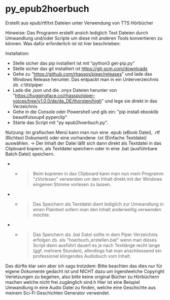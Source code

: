 # py_epub2hoerbuch
Erstellt aus epub/rtf/txt Dateien unter Verwendung von TTS Hörbücher

Hinweise:
Das Programm erstellt ansich lediglich Text Dateien durch Umwandlung und/oder Scripte um diese mit anderen Tools konvertieren zu können. Was dafür erforderlich ist ist hier beschrieben:

Installation:
- Stelle sicher das pip installiert ist mit "python3 get-pip.py"
- Stelle sicher das git installiert ist https://git-scm.com/downloads
- Gehe zu "https://github.com/rhasspy/piper/releases" und lade das Windows Release herunter. Das entpackt man in ein Unterverzeichnis zb. c:\tts\piper
- Lade die .json und die .onyx Dateien herunter von "https://huggingface.co/rhasspy/piper-voices/tree/v1.0.0/de/de_DE/thorsten/high" und lege sie direkt in das Verzeichnis
- Gehe in die Console oder Powershell und gib ein: "pip install ebooklib beautifulsoup4 pyperclip"
- Starte das Script mit "py epub2hoerbuch.py".

Nutzung:
Im grafischen Menü kann man nun eine .epub (eBook Datei), .rtf (Richtext Dokument) oder eine vorhandene .txt (Einfache Textdatei) auswählen.
-> Der Inhalt der Datei läßt sich dann direkt als Textdatei in das Clipboard kopiern, als Textdatei speichern oder in eine .bat (ausführbare Batch Datei) speichern.
- - > Beim kopieren in das Clipboard kann man nun mein Programm "zVorlesen" verwenden um den Inhalt direkt mit der Windows eingenen Stimme vorlesen zu lassen.
- - > Das Speichern als Textdatei dient lediglich zur Umwandlung in einen Plaintext sofern man den Inhalt anderweitig verwenden möchte.
- - > Das Speichern als .bat Datei sollte in dem Piper Verzeichnis erfolgen zb. als "hoerbuch_erstellen.bat" wenn man dieses Script dann ausführt dauert es je nach Textlänge recht lange (ggf. mehrere Stunden), allerdings hat man anschliessend ein professionel klingendes Audiobuch vom Inhalt.

Das dürfte klar sein aber ich sags trotzdem:
Bitte beachten das dies nur für eigene Dokumente gedacht ist und NICHT dazu um irgendwelche Copyright Verletzungen zu begehen, also bitte keine original Bücher zu Hörbüchern machen welche nicht frei zugänglich sind.h
Hier ist eine Beispiel Umwandlung in eine Audio Datei zu finden, welche eine Geschichte aus meinem Sci-Fi Geschichten Generator verwendet.
